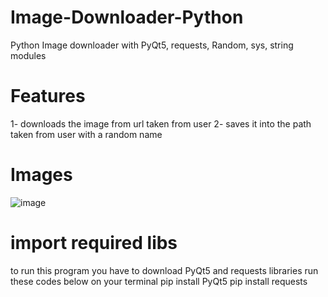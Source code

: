 # Image-Downloader-Python
Python Image downloader with PyQt5, requests, Random, sys, string modules

# Features
1- downloads the image from url taken from user 
2- saves it into the path taken from user with a random name

# Images
![image](https://user-images.githubusercontent.com/96844411/208731044-86b785e9-1898-4d22-8cef-4290fbb2e5f7.png)

# import required libs
to run this program you have to download PyQt5 and requests libraries
run these codes below on your terminal
pip install PyQt5
pip install requests
